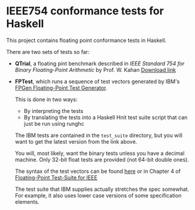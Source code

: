 # IEEE754 conformance tests for Haskell

This project contains floating point conformance tests in Haskell.

There are two sets of tests so far:

* **QTrial**, a floating pint benchmark described in *IEEE Standard 754 for Binary Floating-Point Arithmetic* by Prof. W. Kahan [Download link](http://www.eecs.berkeley.edu/~wkahan/ieee754status/IEEE754.PDF)

* **FPTest**, which runs a sequence of test vectors generated by IBM's [FPGen Floating-Point Test Generator](https://www.research.ibm.com/haifa/projects/verification/fpgen/).

  This is done in two ways:

  * By interpreting the tests
  * By translating the tests into a Haskell Hnit test suite script that can just be run using runghc

  The IBM tests are contained in the `test_suite` directory, but you will want to get the latest version from the link above.

  You will, most likely, want the binary tests unless you have a decimal machine.  Only 32-bit float tests are provided (not 64-bit double ones).


  The syntax of the test vectors can be found [here](https://www.research.ibm.com/haifa/projects/verification/fpgen/syntax.txt) or in Chapter 4 of [Floating-Point Test-Suite for IEEE](https://www.research.ibm.com/haifa/projects/verification/fpgen/papers/ieee-test-suite-v2.pdf)

  The test suite that IBM supplies actually stretches the spec somewhat.  For example, it also uses lower case versions of some specification elements.
